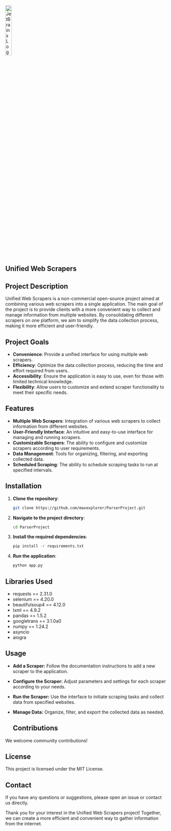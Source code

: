 <img src="https://resources.jetbrains.com/storage/products/company/brand/logos/jb_beam.png" alt="JetBrains Logo (Main) logo." width="20%" height="20%" >

## Unified Web Scrapers

## Project Description

Unified Web Scrapers is a non-commercial open-source project aimed at combining various web scrapers into a single application. The main goal of the project is to provide clients with a more convenient way to collect and manage information from multiple websites. By consolidating different scrapers on one platform, we aim to simplify the data collection process, making it more efficient and user-friendly.

## Project Goals

- **Convenience**: Provide a unified interface for using multiple web scrapers.
- **Efficiency**: Optimize the data collection process, reducing the time and effort required from users.
- **Accessibility**: Ensure the application is easy to use, even for those with limited technical knowledge.
- **Flexibility**: Allow users to customize and extend scraper functionality to meet their specific needs.

## Features

- **Multiple Web Scrapers**: Integration of various web scrapers to collect information from different websites.
- **User-Friendly Interface**: An intuitive and easy-to-use interface for managing and running scrapers.
- **Customizable Scrapers**: The ability to configure and customize scrapers according to user requirements.
- **Data Management**: Tools for organizing, filtering, and exporting collected data.
- **Scheduled Scraping**: The ability to schedule scraping tasks to run at specified intervals.

## Installation

1. **Clone the repository**:
   ```sh
   git clone https://github.com/maxexplorer/ParserProject.git
2. **Navigate to the project directory**:
   ```sh
   cd ParserProject
3. **Install the required dependencies**:
   ```sh
   pip install -r requirements.txt
4. **Run the application**:
   ```sh
   python app.py
   
## Libraries Used
- requests == 2.31.0
- selenium == 4.20.0
- beautifulsoup4 == 4.12.0
- lxml == 4.9.2
- pandas == 1.5.2
- googletrans == 3.1.0a0
- numpy == 1.24.2
- asyncio
- aiogra
  
## Usage
- **Add a Scraper:** Follow the documentation instructions to add a new scraper to the application.
- **Configure the Scraper:** Adjust parameters and settings for each scraper according to your needs.
- **Run the Scraper:** Use the interface to initiate scraping tasks and collect data from specified websites.
- **Manage Data:** Organize, filter, and export the collected data as needed.

  ## Contributions

We welcome community contributions!  

## License

This project is licensed under the MIT License.  

## Contact

If you have any questions or suggestions, please open an issue or contact us directly.

Thank you for your interest in the Unified Web Scrapers project! Together, we can create a more efficient and convenient way to gather information from the internet.

